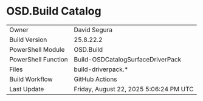 ﻿# OSD.Build Catalog

| | |
|-|-|
| Owner | David Segura |
| Build Version | 25.8.22.2 |
| PowerShell Module | OSD.Build |
| PowerShell Function | Build-OSDCatalogSurfaceDriverPack |
| Files | build-driverpack.* |
| Build Workflow | GitHub Actions |
| Last Update | Friday, August 22, 2025 5:06:24 PM UTC |
